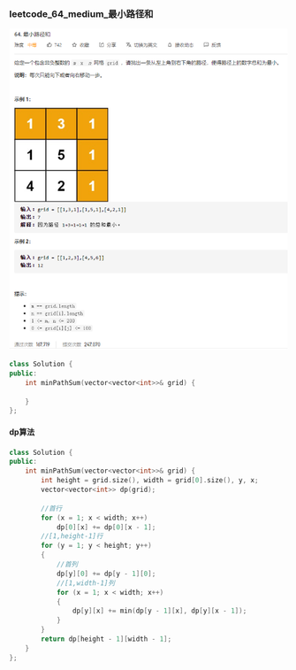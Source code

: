 ### leetcode_64_medium_最小路径和

![image-20201222184642535](leetcode_64_medium_最小路径和.assets/image-20201222184642535.png)

```c++
class Solution {
public:
    int minPathSum(vector<vector<int>>& grid) {

    }
};
```

#### dp算法

```c++
class Solution {
public:
	int minPathSum(vector<vector<int>>& grid) {
		int height = grid.size(), width = grid[0].size(), y, x;
		vector<vector<int>> dp(grid);

		//首行
		for (x = 1; x < width; x++)
			dp[0][x] += dp[0][x - 1];
		//[1,height-1]行
		for (y = 1; y < height; y++)
		{
			//首列
			dp[y][0] += dp[y - 1][0];
			//[1,width-1]列
			for (x = 1; x < width; x++)
			{
				dp[y][x] += min(dp[y - 1][x], dp[y][x - 1]);
			}
		}
		return dp[height - 1][width - 1];
	}
};
```

